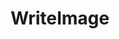 ---
title: "WriteImage"
Icon: "save"
weight: 3210000000000
description: "Saves the image to a file"
draft: false
---